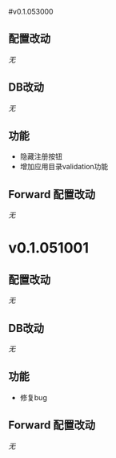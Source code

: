 #v0.1.053000
## 配置改动
  *无*

## DB改动
  *无*

## 功能
  * 隐藏注册按钮
  * 增加应用目录validation功能

## Forward 配置改动
  *无*



# v0.1.051001
## 配置改动
  *无*

## DB改动
  *无*

## 功能
  * 修复bug

## Forward 配置改动
  *无*
